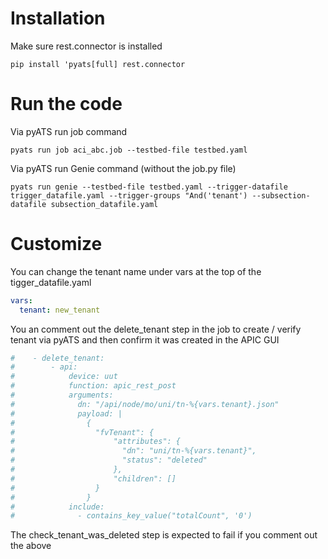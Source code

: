 # Installation
Make sure rest.connector is installed

```console
pip install 'pyats[full] rest.connector
```

# Run the code
Via pyATS run job command

```console
pyats run job aci_abc.job --testbed-file testbed.yaml
```

Via pyATS run Genie command (without the job.py file)

```console
pyats run genie --testbed-file testbed.yaml --trigger-datafile trigger_datafile.yaml --trigger-groups "And('tenant') --subsection-datafile subsection_datafile.yaml
```

# Customize
You can change the tenant name under vars at the top of the tigger_datafile.yaml

```yaml
vars:
  tenant: new_tenant
```

You an comment out the delete_tenant step in the job to create / verify tenant via pyATS and then confirm it was created in the APIC GUI

```yaml
#    - delete_tenant:
#        - api:
#            device: uut
#            function: apic_rest_post
#            arguments:
#              dn: "/api/node/mo/uni/tn-%{vars.tenant}.json"
#              payload: |
#                {
#                  "fvTenant": {
#                      "attributes": {
#                        "dn": "uni/tn-%{vars.tenant}",
#                        "status": "deleted"
#                      },
#                      "children": []
#                  }
#                }
#            include:
#              - contains_key_value("totalCount", '0')
```

The check_tenant_was_deleted step is expected to fail if you comment out the above